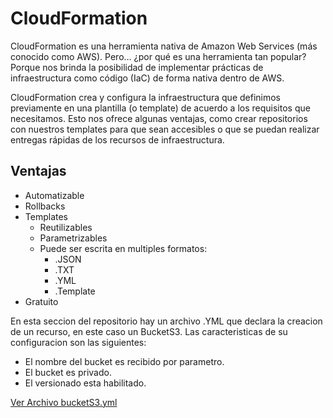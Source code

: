 # CloudFormation

CloudFormation es una herramienta nativa de Amazon Web Services (más conocido como AWS). Pero… ¿por qué es una herramienta tan popular? Porque nos brinda la posibilidad de implementar prácticas de infraestructura como código (IaC) de forma nativa dentro de AWS.

CloudFormation crea y configura la infraestructura que definimos previamente en una plantilla (o template) de acuerdo a los requisitos que necesitamos. Esto nos ofrece algunas ventajas, como crear repositorios con nuestros templates para que sean accesibles o que se puedan realizar entregas rápidas de los recursos de infraestructura.

## Ventajas
- Automatizable
- Rollbacks
- Templates
    - Reutilizables
    - Parametrizables
    - Puede ser escrita en multiples formatos:
        - .JSON
        - .TXT
        - .YML
        - .Template
- Gratuito

En esta seccion del repositorio hay un archivo .YML que declara la creacion de un recurso, en este caso un BucketS3.
Las caracteristicas de su configuracion son las siguientes:
 - El nombre del bucket es recibido por parametro.
 - El bucket es privado.
 - El versionado esta habilitado.
 
[Ver Archivo bucketS3.yml](bucketS3/bucketS3.yml)